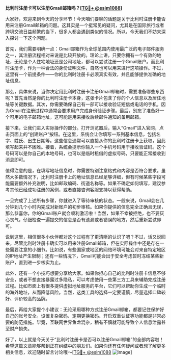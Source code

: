 **比利时注册卡可以注册Gmail邮箱吗？[[TG💪+ @esim1088](https://t.me/s/esim1088)]**

大家好，欢迎来到今天的分享环节！今天咱们要聊的话题是关于比利时注册卡能否用来注册Gmail邮箱的问题。这其实是一个挺常见的疑问，尤其是在国际旅行或者跨境交流日益频繁的当下，很多人都会遇到类似的情况。所以，今天我们不妨来深入探讨一下这个问题。

首先，我们需要明确一点：Gmail邮箱作为全球范围内使用最广泛的电子邮件服务之一，其注册流程相对来说是比较开放的。理论上讲，只要你拥有一个有效的地址，无论是个人住宅地址还是公司地址，都可以尝试注册一个Gmail账户。而比利时注册卡，作为一种合法的身份证明文件，自然也可以用来进行这项操作。不过，这里有一个前提条件——你的比利时注册卡必须真实有效，并且能够提供准确的地址信息。

那么，具体来说，当你决定用比利时注册卡注册Gmail邮箱时，需要准备哪些东西呢？首先当然是你的比利时注册卡本身，这张卡片包含了你的个人信息以及居住地址等关键数据。其次，你需要确保自己有一部可以接收验证短信或电话的手机，因为Gmail在注册过程中通常会要求用户完成身份验证步骤。最后，别忘了准备好一个可用的电子邮箱地址，这可能是用来接收后续邮件通知的备用邮箱。

接下来，让我们进入实际操作的部分。打开浏览器后，输入“Gmail”进入官网，点击页面上的“创建账户”按钮。在这里，系统会让你填写一系列基本信息，包括名字、姓氏、出生日期等。这些信息通常可以直接从你的比利时注册卡上获取，因此填写起来并不困难。接着，系统会提示你输入一个手机号码用于接收验证码。这个号码可以是你自己的本地号码，也可以是临时租借的虚拟号码，只要能正常接收到消息即可。

值得注意的是，在填写地址信息时，你需要特别注意格式和内容是否符合要求。虽然大多数情况下，比利时注册卡上的地址信息已经足够详细，但有时候某些字段可能需要额外补充说明，比如邮政编码、街道名称等。如果不确定如何填写，建议参考其他已经成功注册的案例，或者直接咨询客服支持以获得帮助。

一旦完成了上述所有步骤，你就进入了等待审核的状态。一般来说，Gmail会在几分钟到几个小时内完成对新账户的初步审核。如果你提供的信息完全正确且无误，那么恭喜你，你的Gmail账户就会顺利激活啦！当然，如果不幸被拒绝，也不要灰心丧气，仔细检查一遍提交的信息是否有遗漏或者错误的地方，然后重新尝试即可。

说到这里，相信很多小伙伴都对这个过程有了更清晰的认识了吧？不过，话又说回来，尽管比利时注册卡确实可以用来注册Gmail邮箱，但在实际操作中还是存在一些需要注意的小细节。比如说，有些国家或地区的网络环境可能会对来自特定地区的IP地址产生限制；还有一些情况下，Gmail可能会出于安全考虑暂时冻结某些新账户，直到进一步核实为止。

此外，还有一个小技巧想要分享给大家。如果你担心自己的比利时注册卡信息不够安全，或者不想直接暴露过多隐私，可以考虑使用一些第三方工具来辅助完成注册过程。比如市面上有很多提供虚拟地址服务的平台，它们可以帮助你生成一个临时的海外地址，从而降低风险。当然，这类工具的选择一定要谨慎，尽量选择口碑较好、评价较高的品牌。

最后，再给大家提个小建议：无论采用哪种方式注册Gmail邮箱，都要记住保护好自己的账号安全。设置复杂密码、定期更换密码、开启双重认证等功能都是非常必要的防范措施。毕竟，互联网世界鱼龙混杂，稍有不慎就可能导致个人信息泄露甚至财产损失。

好了，以上就是今天关于“比利时注册卡是否可以注册Gmail邮箱”的全部内容啦！希望这篇文章能够帮到正在纠结中的朋友们。如果你还有任何疑问或者想了解更多相关信息，欢迎随时留言讨论哦～[[TG💪+ @esim1088](https://t.me/s/esim1088) ![Image](https://i.postimg.cc/4NQfJmqS/Snipaste-2025-05-13-00-14-12.png)]